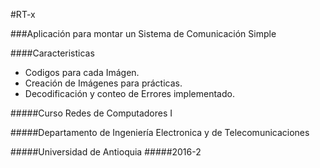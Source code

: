 #RT-x

###Aplicación para montar un Sistema de Comunicación Simple

####Caracteristicas

- Codigos para cada Imágen.
- Creación de Imágenes para prácticas.
- Decodificación y conteo de Errores implementado.

#####Curso Redes de Computadores I

#####Departamento de Ingeniería Electronica y de Telecomunicaciones

#####Universidad de Antioquia
#####2016-2

